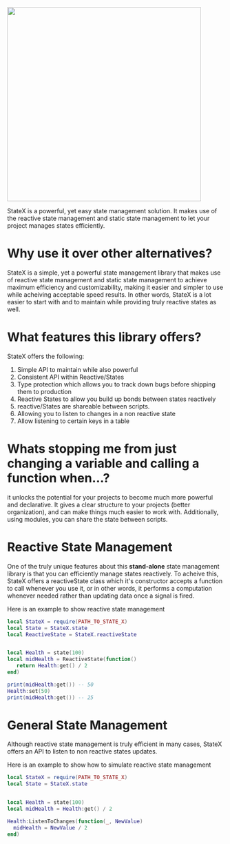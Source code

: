 <img src = "https://user-images.githubusercontent.com/94554616/179428020-b0ba6c1f-19b1-40de-b65f-29b497a07303.png" width = 450>

StateX is a powerful, yet easy state management solution. It makes use of the reactive state management and static state management to let your project manages states efficiently.

# Why use it over other alternatives?
StateX is a simple, yet a powerful state management library that makes use of reactive state management and static state management to achieve maximum efficiency and customizability, making it easier and simpler to use while acheiving acceptable speed results. In other words, StateX is a lot easier to start with and to maintain while providing truly reactive states as well.

# What features this library offers?
StateX offers the following:
1. Simple API to maintain while also powerful 
2. Consistent API within Reactive/States
3. Type protection which allows you to track down bugs before shipping them to production
4. Reactive States to allow you build up bonds between states reactively
5. reactive/States are shareable between scripts.
7. Allowing you to listen to changes in a non reactive state 
8. Allow listening to certain keys in a table


# Whats stopping me from just changing a variable and calling a function when...?
it unlocks the potential for your projects to become much more powerful and declarative. It gives a clear structure to your projects (better organization), and can make things much easier to work with. Additionally, using modules, you can share the state between scripts.

# Reactive State Management

One of the truly unique features about this **stand-alone** state management library is that you can efficiently manage states reactively. To acheive this, StateX offers a reactiveState class which it's constructor accepts a function to call whenever you use it, or in other words, it performs a computation whenever needed rather than updating data once a signal is fired.

Here is an example to show reactive state management

```lua
local StateX = require(PATH_TO_STATE_X)
local State = StateX.state
local ReactiveState = StateX.reactiveState


local Health = state(100)
local midHealth = ReactiveState(function() 
   return Health:get() / 2
end)

print(midHealth:get()) -- 50
Health:set(50)
print(midHealth:get()) -- 25

```

# General State Management
Although reactive state management is truly efficient in many cases, StateX offers an API to listen to non reactive states updates.


Here is an example to show how to simulate reactive state management

```lua
local StateX = require(PATH_TO_STATE_X)
local State = StateX.state


local Health = state(100)
local midHealth = Health:get() / 2

Health:ListenToChanges(function(_, NewValue) 
  midHealth = NewValue / 2
end)

```

